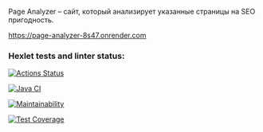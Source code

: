 Page Analyzer – сайт, который анализирует указанные страницы на SEO пригодность.

https://page-analyzer-8s47.onrender.com

### Hexlet tests and linter status:
[![Actions Status](https://github.com/NataliVod/java-project-72/workflows/hexlet-check/badge.svg)](https://github.com/NataliVod/java-project-72/actions)

[![Java CI](https://github.com/NataliVod/java-project-71/actions/workflows/main.yml/badge.svg)](https://github.com/NataliVod/java-project-72/actions/workflows/main.yml)

[![Maintainability](https://api.codeclimate.com/v1/badges/a2f114af0a38c90991f1/maintainability)](https://codeclimate.com/github/NataliVod/java-project-72/maintainability)

[![Test Coverage](https://api.codeclimate.com/v1/badges/a2f114af0a38c90991f1/test_coverage)](https://codeclimate.com/github/NataliVod/java-project-72/test_coverage)

